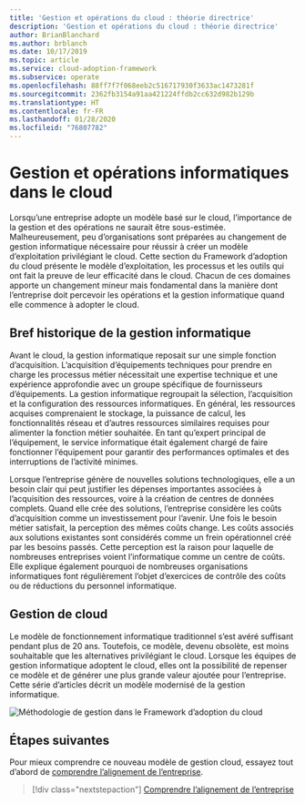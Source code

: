 ```yaml
---
title: 'Gestion et opérations du cloud : théorie directrice'
description: 'Gestion et opérations du cloud : théorie directrice'
author: BrianBlanchard
ms.author: brblanch
ms.date: 10/17/2019
ms.topic: article
ms.service: cloud-adoption-framework
ms.subservice: operate
ms.openlocfilehash: 88ff7f7f068eeb2c516717930f3633ac1473281f
ms.sourcegitcommit: 2362fb3154a91aa421224ffdb2cc632d982b129b
ms.translationtype: HT
ms.contentlocale: fr-FR
ms.lasthandoff: 01/28/2020
ms.locfileid: "76807782"
---
```

# <a name="it-management-and-operations-in-the-cloud"></a>Gestion et opérations informatiques dans le cloud

Lorsqu’une entreprise adopte un modèle basé sur le cloud, l’importance de la gestion et des opérations ne saurait être sous-estimée. Malheureusement, peu d’organisations sont préparées au changement de gestion informatique nécessaire pour réussir à créer un modèle d’exploitation privilégiant le cloud. Cette section du Framework d’adoption du cloud présente le modèle d’exploitation, les processus et les outils qui ont fait la preuve de leur efficacité dans le cloud. Chacun de ces domaines apporte un changement mineur mais fondamental dans la manière dont l’entreprise doit percevoir les opérations et la gestion informatique quand elle commence à adopter le cloud.

## <a name="brief-history-of-it-management"></a>Bref historique de la gestion informatique

Avant le cloud, la gestion informatique reposait sur une simple fonction d’acquisition. L’acquisition d’équipements techniques pour prendre en charge les processus métier nécessitait une expertise technique et une expérience approfondie avec un groupe spécifique de fournisseurs d’équipements. La gestion informatique regroupait la sélection, l’acquisition et la configuration des ressources informatiques. En général, les ressources acquises comprenaient le stockage, la puissance de calcul, les fonctionnalités réseau et d’autres ressources similaires requises pour alimenter la fonction métier souhaitée. En tant qu’expert principal de l’équipement, le service informatique était également chargé de faire fonctionner l’équipement pour garantir des performances optimales et des interruptions de l’activité minimes.

Lorsque l’entreprise génère de nouvelles solutions technologiques, elle a un besoin clair qui peut justifier les dépenses importantes associées à l’acquisition des ressources, voire à la création de centres de données complets. Quand elle crée des solutions, l’entreprise considère les coûts d’acquisition comme un investissement pour l’avenir. Une fois le besoin métier satisfait, la perception des mêmes coûts change. Les coûts associés aux solutions existantes sont considérés comme un frein opérationnel créé par les besoins passés. Cette perception est la raison pour laquelle de nombreuses entreprises voient l’informatique comme un centre de coûts. Elle explique également pourquoi de nombreuses organisations informatiques font régulièrement l’objet d’exercices de contrôle des coûts ou de réductions du personnel informatique.

## <a name="cloud-management"></a>Gestion de cloud

Le modèle de fonctionnement informatique traditionnel s’est avéré suffisant pendant plus de 20 ans. Toutefois, ce modèle, devenu obsolète, est moins souhaitable que les alternatives privilégiant le cloud. Lorsque les équipes de gestion informatique adoptent le cloud, elles ont la possibilité de repenser ce modèle et de générer une plus grande valeur ajoutée pour l’entreprise. Cette série d’articles décrit un modèle modernisé de la gestion informatique.

![Méthodologie de gestion dans le Framework d’adoption du cloud](../../_images/manage/caf-manage.png)

## <a name="next-steps"></a>Étapes suivantes

Pour mieux comprendre ce nouveau modèle de gestion cloud, essayez tout d’abord de [comprendre l’alignement de l’entreprise](./business-alignment.md).

> [!div class="nextstepaction"]
> [Comprendre l’alignement de l’entreprise](./business-alignment.md)
